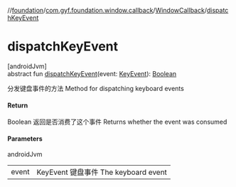 //[foundation](../../../index.md)/[com.gyf.foundation.window.callback](../index.md)/[WindowCallback](index.md)/[dispatchKeyEvent](dispatch-key-event.md)

# dispatchKeyEvent

[androidJvm]\
abstract fun [dispatchKeyEvent](dispatch-key-event.md)(event: [KeyEvent](https://developer.android.com/reference/kotlin/android/view/KeyEvent.html)): [Boolean](https://kotlinlang.org/api/core/kotlin-stdlib/kotlin/-boolean/index.html)

分发键盘事件的方法 Method for dispatching keyboard events

#### Return

Boolean 返回是否消费了这个事件     Returns whether the event was consumed

#### Parameters

androidJvm

| | |
|---|---|
| event | KeyEvent 键盘事件     The keyboard event |